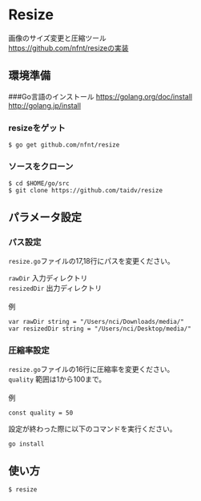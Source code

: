 # Resize

画像のサイズ変更と圧縮ツール<br />
https://github.com/nfnt/resizeの実装<br />

## 環境準備

###Go言語のインストール
https://golang.org/doc/install<br />
http://golang.jp/install<br />

### resizeをゲット
```
$ go get github.com/nfnt/resize
```

### ソースをクローン
```
$ cd $HOME/go/src
$ git clone https://github.com/taidv/resize
```
## パラメータ設定
### パス設定
`resize.go`ファイルの17,18行にパスを変更ください。<br />

`rawDir`          入力ディレクトリ<br />
`resizedDir`      出力ディレクトリ<br />
<br />
例
```
var rawDir string = "/Users/nci/Downloads/media/"
var resizedDir string = "/Users/nci/Desktop/media/"
```
### 圧縮率設定
`resize.go`ファイルの16行に圧縮率を変更ください。<br />
`quality`         範囲は1から100まで。<br />
<br />
例
```
const quality = 50
```
設定が終わった際に以下のコマンドを実行ください。
```
go install
```

## 使い方

```
$ resize
```


